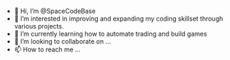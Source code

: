 - 👋 Hi, I’m @SpaceCodeBase
- 👀 I’m interested in improving and expanding my coding skillset through various projects. 
- 🌱 I’m currently learning how to automate trading and build games
- 💞️ I’m looking to collaborate on ...
- 📫 How to reach me ...

<!---
SpaceCodeBase/SpaceCodeBase is a ✨ special ✨ repository because its `README.md` (this file) appears on your GitHub profile.
You can click the Preview link to take a look at your changes.
--->
